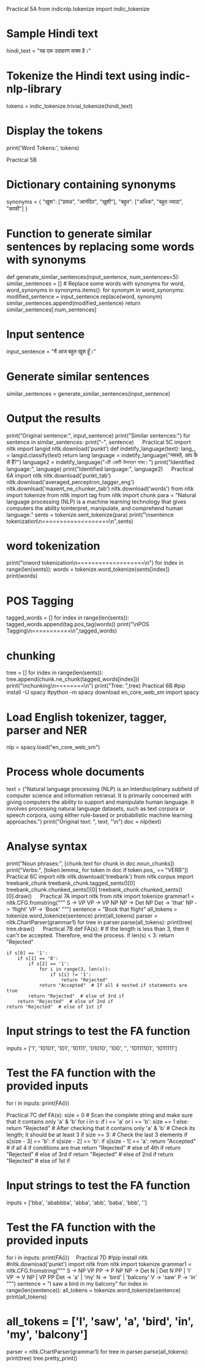 Practical 5A
from indicnlp.tokenize import indic_tokenize

# Sample Hindi text
hindi_text = "यह एक उदाहरण वाक्य है।"

# Tokenize the Hindi text using indic-nlp-library
tokens = indic_tokenize.trivial_tokenize(hindi_text)

# Display the tokens
print('Word Tokens:', tokens)
















Practical 5B
# Dictionary containing synonyms
synonyms = {
    "खुश": ["प्रसन्न", "आनंदित", "खुशी"],
    "बहुत": ["अधिक", "बहुत ज्यादा", "काफी"]
}

# Function to generate similar sentences by replacing some words with synonyms
def generate_similar_sentences(input_sentence, num_sentences=5):
    similar_sentences = []
    # Replace some words with synonyms 
    for word, word_synonyms in synonyms.items():
        for synonym in word_synonyms:
            modified_sentence = input_sentence.replace(word, synonym)
            similar_sentences.append(modified_sentence)
    return similar_sentences[:num_sentences]

# Input sentence
input_sentence = "मैं आज बहुत खुश हूँ।"
# Generate similar sentences
similar_sentences = generate_similar_sentences(input_sentence)
# Output the results
print("Original sentence:", input_sentence)
print("Similar sentences:")
for sentence in similar_sentences:
    print("-", sentence)
 
Practical 5C
import nltk
import langid
nltk.download('punkt')
def indetify_language(text):
    lang,_ = langid.classify(text)
    return lang
language = indetify_language("नमस्ते, आप कै से हैं?")
language2 = indetify_language("এটি একটি উদাহরণ বাক্য।")
print("Identified language:", language)
print("Identified language:", language2)
 
Practical 6A
import nltk
nltk.download('punkt_tab')
nltk.download('averaged_perceptron_tagger_eng')
nltk.download('maxent_ne_chunker_tab')
nltk.download('words')
from nltk import tokenize
from nltk import tag
from nltk import chunk
para = "Natural language processing (NLP) is a machine learning technology that gives computers the ability tointerpret, manipulate, and comprehend human language."
sents = tokenize.sent_tokenize(para)
print("\nsentence tokenization\n===================\n",sents)
# word tokenization
print("\nword tokenization\n===================\n")
for index in range(len(sents)):
 words = tokenize.word_tokenize(sents[index])
 print(words)
# POS Tagging
tagged_words = []
for index in range(len(sents)):
 tagged_words.append(tag.pos_tag(words))
print("\nPOS Tagging\n===========\n",tagged_words)
# chunking
tree = []
for index in range(len(sents)):
 tree.append(chunk.ne_chunk(tagged_words[index]))
print("\nchunking\n========\n")
print("Tree: ",tree)
Practical 6B
#pip install -U spacy
#python -m spacy download en_core_web_sm
import spacy
# Load English tokenizer, tagger, parser and NER
nlp = spacy.load("en_core_web_sm")
# Process whole documents
text = ("Natural language processing (NLP) is an interdisciplinary subfield of computer science and information retrieval. It is primarily concerned with giving computers the ability to support and manipulate human language. It involves processing natural language datasets, such as text corpora or speech corpora, using either rule-based or probabilistic machine learning approaches.")
print("Original text: ", text, "\n")
doc = nlp(text)
# Analyse syntax
print("Noun phrases:", [chunk.text for chunk in doc.noun_chunks])
print("Verbs:", [token.lemma_ for token in doc if token.pos_ == "VERB"]) 
Practical 6C
import nltk 
nltk.download('treebank') 
from nltk.corpus import treebank_chunk 
treebank_chunk.tagged_sents()[0] 
treebank_chunk.chunked_sents()[0] 
treebank_chunk.chunked_sents()[0].draw()
 
Practical 7A
import nltk
from nltk import tokenize
grammar1 = nltk.CFG.fromstring("""
S -> VP
VP -> VP NP
NP -> Det NP
Det -> 'that'
NP -> 'flight'
VP -> 'Book'
""")
sentence = "Book that flight"
all_tokens = tokenize.word_tokenize(sentence)
print(all_tokens)
parser = nltk.ChartParser(grammar1)
for tree in parser.parse(all_tokens):
 print(tree)
 tree.draw()
 
Practical 7B
def FA(s):
    # If the length is less than 3, then it can't be accepted. Therefore, end the process.
    if len(s) < 3:
        return "Rejected"
    
    if s[0] == '1':
        if s[1] == '0':
            if s[2] == '1':
                for i in range(3, len(s)):
                    if s[i] != '1':
                        return "Rejected"
                return "Accepted"  # If all 4 nested if statements are true
            return "Rejected"  # else of 3rd if
        return "Rejected"  # else of 2nd if
    return "Rejected"  # else of 1st if

# Input strings to test the FA function
inputs = ['1', '10101', '101', '10111', '01010', '100', '', '10111101', '1011111']

# Test the FA function with the provided inputs
for i in inputs:
    print(FA(i))




Practical 7C
def FA(s):
    size = 0
    # Scan the complete string and make sure that it contains only 'a' & 'b'
    for i in s:
        if i == 'a' or i == 'b':
            size += 1
        else:
            return "Rejected"
    # After checking that it contains only 'a' & 'b'
    # Check its length; it should be at least 3
    if size >= 3:
        # Check the last 3 elements
        if s[size - 3] == 'b':
            if s[size - 2] == 'b':
                if s[size - 1] == 'a':
                    return "Accepted"  # if all 4 if conditions are true
                return "Rejected"  # else of 4th if
            return "Rejected"  # else of 3rd if
        return "Rejected"  # else of 2nd if
    return "Rejected"  # else of 1st if
# Input strings to test the FA function
inputs = ['bba', 'ababbba', 'abba', 'abb', 'baba', 'bbb', '']
# Test the FA function with the provided inputs
for i in inputs:
    print(FA(i)) 
Practical 7D
#!pip install nltk
#nltk.download('punkt')
import nltk
from nltk import tokenize
grammar1 = nltk.CFG.fromstring("""
 S -> NP VP
 PP -> P NP
 NP -> Det N | Det N PP | 'I'
 VP -> V NP | VP PP
 Det -> 'a' | 'my'
 N -> 'bird' | 'balcony'
 V -> 'saw'
 P -> 'in'
 """)
sentence = "I saw a bird in my balcony"
for index in range(len(sentence)):
 all_tokens = tokenize.word_tokenize(sentence)
print(all_tokens)
# all_tokens = ['I', 'saw', 'a', 'bird', 'in', 'my', 'balcony']
parser = nltk.ChartParser(grammar1)
for tree in parser.parse(all_tokens):
 print(tree)
 tree.pretty_print()



